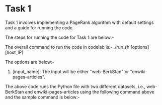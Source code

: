 # Task 1

Task 1 involves implementing a PageRank algorithm with default settings and a guide for running the code.

The steps for running the code for Task 1 are below:-

The overall command to run the code in codelab is:- ./run.sh [options] [host_IP]

The options are below:-

1. [input_name]: The input will be either "web-BerkStan" or "enwiki-pages-articles".

The above code runs the Python file with two different datasets, i.e., web-BerkStan and enwiki-pages-articles using the following command above and the sample command is below:-

